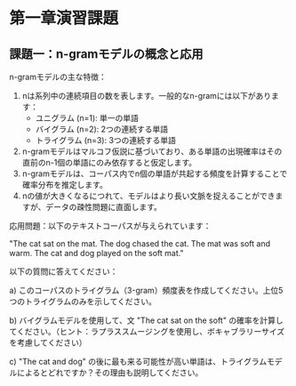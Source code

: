 # 第一章演習課題

## 課題一：n-gramモデルの概念と応用

n-gramモデルの主な特徴：
1. nは系列中の連続項目の数を表します。一般的なn-gramには以下があります：
   - ユニグラム (n=1): 単一の単語
   - バイグラム (n=2): 2つの連続する単語
   - トライグラム (n=3): 3つの連続する単語
2. n-gramモデルはマルコフ仮説に基づいており、ある単語の出現確率はその直前のn-1個の単語にのみ依存すると仮定します。
3. n-gramモデルは、コーパス内でn個の単語が共起する頻度を計算することで確率分布を推定します。
4. nの値が大きくなるにつれて、モデルはより長い文脈を捉えることができますが、データの疎性問題に直面します。

応用問題：以下のテキストコーパスが与えられています：

"The cat sat on the mat. The dog chased the cat. The mat was soft and warm. The cat and dog played on the soft mat."

以下の質問に答えてください：

a) このコーパスのトライグラム（3-gram）頻度表を作成してください。上位5つのトライグラムのみを示してください。

b) バイグラムモデルを使用して、文 "The cat sat on the soft" の確率を計算してください。（ヒント：ラプラススムージングを使用し、ボキャブラリーサイズを考慮してください）

c) "The cat and dog" の後に最も来る可能性が高い単語は、トライグラムモデルによるとどれですか？その理由も説明してください。
